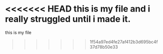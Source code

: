 <<<<<<< HEAD
this is my file 
and i really struggled until i made it.
=======
this is my file
>>>>>>> 1f54a97ed4fe27af412b3d695bc4f37d78b50e33
